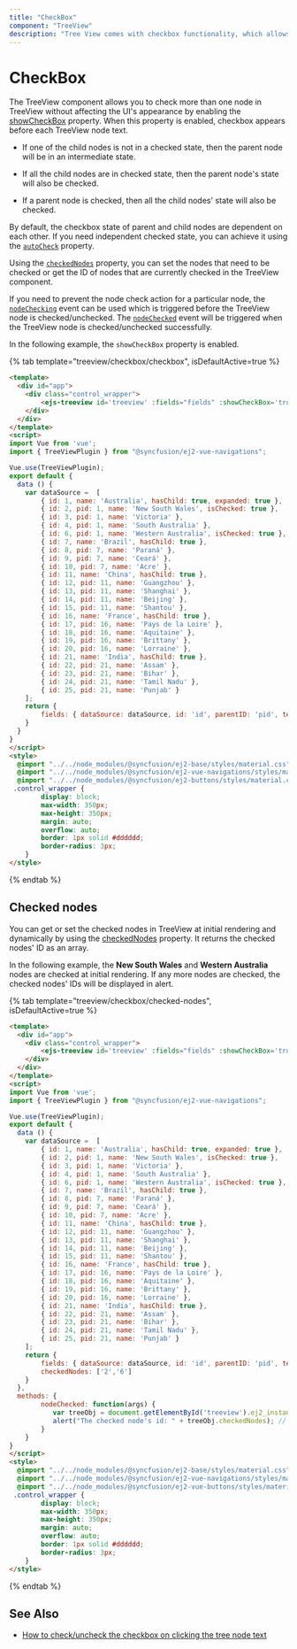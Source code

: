```yaml
---
title: "CheckBox"
component: "TreeView"
description: "Tree View comes with checkbox functionality, which allows the user to check more than one tree nodes."
---
```


# CheckBox

The TreeView component allows you to check more than one node in TreeView without affecting the UI's appearance by
enabling the [showCheckBox](../api/treeview#showcheckbox) property. When this property is enabled, checkbox
appears before each TreeView node text.

* If one of the child nodes is not in a checked state, then the parent node will be in an intermediate state.

* If all the child nodes are in checked state, then the parent node's state will also be checked.

* If a parent node is checked, then all the child nodes' state will also be checked.

By default, the checkbox state of parent and child nodes are dependent on each other. If you need independent checked state, you can achieve it using the [`autoCheck`](../api/treeview#autocheck) property.

Using the [`checkedNodes`](../api/treeview#checkednodes) property, you can set the nodes that need to be checked or get the ID of nodes that are currently checked in the TreeView component.

If you need to prevent the node check action for a particular node, the [`nodeChecking`](../api/treeview#nodechecking) event can be used which is triggered before the TreeView node is checked/unchecked. The [`nodeChecked`](../api/treeview#nodechecked) event will be triggered when the TreeView node is checked/unchecked successfully.

In the following example, the `showCheckBox` property is enabled.

{% tab template="treeview/checkbox/checkbox", isDefaultActive=true %}

```html
<template>
  <div id="app">
    <div class="control_wrapper">
        <ejs-treeview id='treeview' :fields="fields" :showCheckBox='true'></ejs-treeview>
    </div>
  </div>
</template>
<script>
import Vue from 'vue';
import { TreeViewPlugin } from "@syncfusion/ej2-vue-navigations";

Vue.use(TreeViewPlugin);
export default {
  data () {
    var dataSource =  [
        { id: 1, name: 'Australia', hasChild: true, expanded: true },
        { id: 2, pid: 1, name: 'New South Wales', isChecked: true },
        { id: 3, pid: 1, name: 'Victoria' },
        { id: 4, pid: 1, name: 'South Australia' },
        { id: 6, pid: 1, name: 'Western Australia', isChecked: true },
        { id: 7, name: 'Brazil', hasChild: true },
        { id: 8, pid: 7, name: 'Paraná' },
        { id: 9, pid: 7, name: 'Ceará' },
        { id: 10, pid: 7, name: 'Acre' },
        { id: 11, name: 'China', hasChild: true },
        { id: 12, pid: 11, name: 'Guangzhou' },
        { id: 13, pid: 11, name: 'Shanghai' },
        { id: 14, pid: 11, name: 'Beijing' },
        { id: 15, pid: 11, name: 'Shantou' },
        { id: 16, name: 'France', hasChild: true },
        { id: 17, pid: 16, name: 'Pays de la Loire' },
        { id: 18, pid: 16, name: 'Aquitaine' },
        { id: 19, pid: 16, name: 'Brittany' },
        { id: 20, pid: 16, name: 'Lorraine' },
        { id: 21, name: 'India', hasChild: true },
        { id: 22, pid: 21, name: 'Assam' },
        { id: 23, pid: 21, name: 'Bihar' },
        { id: 24, pid: 21, name: 'Tamil Nadu' },
        { id: 25, pid: 21, name: 'Punjab' }
    ];
    return {
        fields: { dataSource: dataSource, id: 'id', parentID: 'pid', text: 'name', hasChildren: 'hasChild' },
    }
  }
}
</script>
<style>
  @import "../../node_modules/@syncfusion/ej2-base/styles/material.css";
  @import "../../node_modules/@syncfusion/ej2-vue-navigations/styles/material.css";
  @import "../../node_modules/@syncfusion/ej2-buttons/styles/material.css";
 .control_wrapper {
        display: block;
        max-width: 350px;
        max-height: 350px;
        margin: auto;
        overflow: auto;
        border: 1px solid #dddddd;
        border-radius: 3px;
    }
</style>
```

{% endtab %}

## Checked nodes

You can get or set the checked nodes in TreeView at initial rendering and dynamically by using the [checkedNodes](../api/treeview#checkednodes)
property. It returns the checked nodes' ID as an array.

In the following example, the **New South Wales** and **Western Australia** nodes are checked at initial rendering.
If any more nodes are checked, the checked nodes' IDs will be displayed in alert.

{% tab template="treeview/checkbox/checked-nodes", isDefaultActive=true %}

```html
<template>
  <div id="app">
    <div class="control_wrapper">
        <ejs-treeview id='treeview' :fields="fields" :showCheckBox='true' :checkedNodes='checkedNodes' :nodeChecked='nodeChecked'></ejs-treeview>
    </div>
  </div>
</template>
<script>
import Vue from 'vue';
import { TreeViewPlugin } from "@syncfusion/ej2-vue-navigations";

Vue.use(TreeViewPlugin);
export default {
  data () {
    var dataSource =  [
        { id: 1, name: 'Australia', hasChild: true, expanded: true },
        { id: 2, pid: 1, name: 'New South Wales', isChecked: true },
        { id: 3, pid: 1, name: 'Victoria' },
        { id: 4, pid: 1, name: 'South Australia' },
        { id: 6, pid: 1, name: 'Western Australia', isChecked: true },
        { id: 7, name: 'Brazil', hasChild: true },
        { id: 8, pid: 7, name: 'Paraná' },
        { id: 9, pid: 7, name: 'Ceará' },
        { id: 10, pid: 7, name: 'Acre' },
        { id: 11, name: 'China', hasChild: true },
        { id: 12, pid: 11, name: 'Guangzhou' },
        { id: 13, pid: 11, name: 'Shanghai' },
        { id: 14, pid: 11, name: 'Beijing' },
        { id: 15, pid: 11, name: 'Shantou' },
        { id: 16, name: 'France', hasChild: true },
        { id: 17, pid: 16, name: 'Pays de la Loire' },
        { id: 18, pid: 16, name: 'Aquitaine' },
        { id: 19, pid: 16, name: 'Brittany' },
        { id: 20, pid: 16, name: 'Lorraine' },
        { id: 21, name: 'India', hasChild: true },
        { id: 22, pid: 21, name: 'Assam' },
        { id: 23, pid: 21, name: 'Bihar' },
        { id: 24, pid: 21, name: 'Tamil Nadu' },
        { id: 25, pid: 21, name: 'Punjab' }
    ];
    return {
        fields: { dataSource: dataSource, id: 'id', parentID: 'pid', text: 'name', hasChildren: 'hasChild' },
        checkedNodes: ['2','6']
    }
  },
  methods: {
        nodeChecked: function(args) {
           var treeObj = document.getElementById('treeview').ej2_instances[0];
           alert("The checked node's id: " + treeObj.checkedNodes); // To alert the checked node's id.
        }
    }
}
</script>
<style>
  @import "../../node_modules/@syncfusion/ej2-base/styles/material.css";
  @import "../../node_modules/@syncfusion/ej2-vue-navigations/styles/material.css";
  @import "../../node_modules/@syncfusion/ej2-vue-buttons/styles/material.css";
 .control_wrapper {
        display: block;
        max-width: 350px;
        max-height: 350px;
        margin: auto;
        overflow: auto;
        border: 1px solid #dddddd;
        border-radius: 3px;
    }
</style>
```

{% endtab %}

## See Also

* [How to check/uncheck the checkbox on clicking the tree node text](./how-to/check-uncheck-the-checkbox-on-clicking-the-tree-node-text)